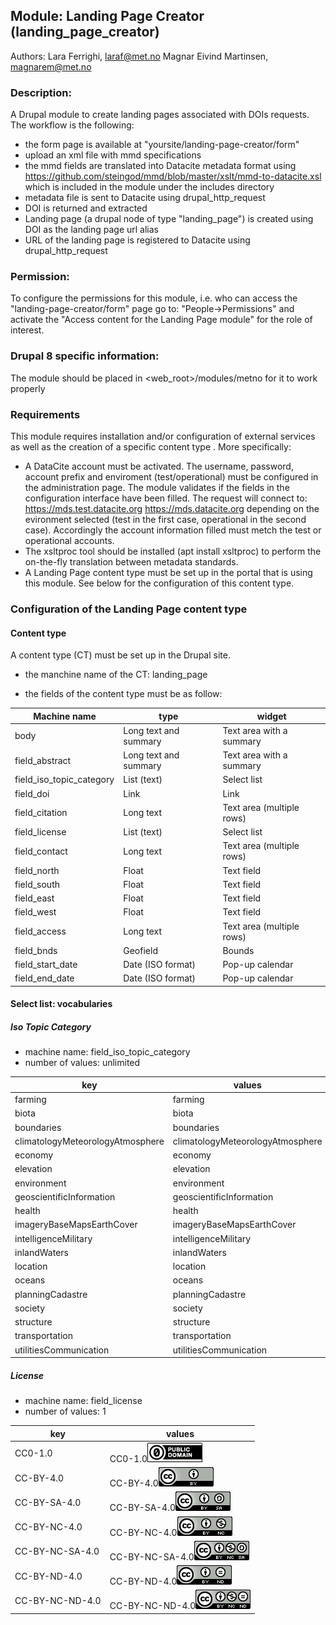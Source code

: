 ## Module: Landing Page Creator (landing_page_creator)

Authors: Lara Ferrighi, laraf@met.no
         Magnar Eivind Martinsen, magnarem@met.no 



### Description: 
A Drupal module to create landing pages associated with DOIs requests. 
The workflow is the following: 
- the form page is available at "yoursite/landing-page-creator/form"
- upload an xml file with mmd specifications
- the mmd fields are translated into Datacite metadata format using https://github.com/steingod/mmd/blob/master/xslt/mmd-to-datacite.xsl which is included in the module under the includes directory
- metadata file is sent to Datacite using drupal_http_request
- DOI is returned and extracted
- Landing page (a drupal node of type "landing_page") is created using DOI as the landing page url alias
- URL of the landing page is registered to Datacite using drupal_http_request

### Permission:
To configure the permissions for this module, i.e. who can access the "landing-page-creator/form" page go to: "People->Permissions" and activate the "Access content for the Landing Page module" for the role of interest.

### Drupal 8 specific information:
The module should be placed in <web_root>/modules/metno for it to work properly
### Requirements

This module requires installation and/or configuration of external services as well as the creation of a specific content type . More specifically:   

* A DataCite account must be activated. The username, password, account prefix and enviroment (test/operational) must be configured in the administration page. The module validates if the fields in the configuration interface have been filled. The request will connect to:
https://mds.test.datacite.org
https://mds.datacite.org
depending on the evironment selected (test in the first case, operational in the second case). Accordingly the account information filled must metch the test or operational accounts.  
* The xsltproc tool should be installed (apt install xsltproc) to perform the on-the-fly translation between metadata standards.
* A Landing Page content type must be set up in the portal that is using this module. See below for the configuration of this content type.

### Configuration of the Landing Page content type

#### Content type

A content type (CT) must be set up in the Drupal site. 
- the manchine name of the CT: landing_page

- the fields of the content type must be as follow:

|Machine name| type | widget |
|---         |---   |---     |
|body                    |Long text and summary |Text area with a summary  |
|field_abstract          |Long text and summary |Text area with a summary  |
|field_iso_topic_category|List (text)           |Select list               |
|field_doi               |Link                  |Link                      |
|field_citation          |Long text             |Text area (multiple rows) |
|field_license           |List (text)           |Select list               |
|field_contact           |Long text             |Text area (multiple rows) |
|field_north             |Float                 |Text field                |
|field_south             |Float                 |Text field                |
|field_east              |Float                 |Text field                |
|field_west              |Float                 |Text field                |
|field_access            |Long text             |Text area (multiple rows) |
|field_bnds              |Geofield              |Bounds                    |
|field_start_date        |Date (ISO format)     |Pop-up calendar           |
|field_end_date          |Date (ISO format)     |Pop-up calendar           |


#### Select list: vocabularies

##### Iso Topic Category

- machine name: field_iso_topic_category
- number of values: unlimited

| key | values 
| --- | --- 
|farming| farming
|biota|biota
|boundaries|boundaries
|climatologyMeteorologyAtmosphere|climatologyMeteorologyAtmosphere
|economy|economy
|elevation|elevation
|environment|environment
|geoscientificInformation|geoscientificInformation
|health |health
|imageryBaseMapsEarthCover|imageryBaseMapsEarthCover
|intelligenceMilitary|intelligenceMilitary
|inlandWaters|inlandWaters
|location|location
|oceans|oceans
|planningCadastre|planningCadastre
|society|society
|structure|structure
|transportation|transportation
|utilitiesCommunication|utilitiesCommunication 

##### License 

- machine name: field_license
- number of values: 1

| key | values 
| --- | --- 
|CC0-1.0|<span class="license-name">CC0-1.0</span><a href="http://spdx.org/licenses/CC0-1.0 "><img src="icons/CC0.png" ></a>
|CC-BY-4.0|<span class="license-name">CC-BY-4.0</span><a href="http://spdx.org/licenses/CC-BY-4.0"><img src="icons/CCBY.png" ></a>
|CC-BY-SA-4.0|<span class="license-name">CC-BY-SA-4.0</span><a href="http://spdx.org/licenses/CC-BY-SA-4.0"><img src="icons/CCBYSA.png" ></a>
|CC-BY-NC-4.0|<span class="license-name">CC-BY-NC-4.0</span><a href="http://spdx.org/licenses/CC-BY-NC-4.0"><img src="icons/CCBYNC.png" ></a>
|CC-BY-NC-SA-4.0| <span class="license-name">CC-BY-NC-SA-4.0</span><a href="http://spdx.org/licenses/CC-BY-NC-SA-4.0"><img src="icons/CCBYNCSA.png" ></a>
|CC-BY-ND-4.0|<span class="license-name">CC-BY-ND-4.0</span><a href="http://spdx.org/licenses/CC-BY-ND-4.0"><img src="icons/CCBYND.png" ></a>
|CC-BY-NC-ND-4.0| <span class="license-name">CC-BY-NC-ND-4.0</span><a href="http://spdx.org/licenses/CC-BY-NC-ND-4.0"><img src="icons/CCBYNCND.png" ></a>
